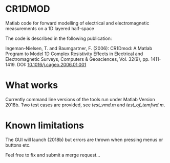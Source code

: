 # CR1DMOD
Matlab code for forward modelling of electrical and electromagnetic measurements on a 1D layered half-space

The code is described in the following publication:

Ingeman-Nielsen, T. and Baumgartner, F. (2006): CR1Dmod: A Matlab Program to Model 1D Complex Resistivity Effects in Electrical and Electromagnetic Surveys, Computers & Geosciences, Vol. 32(9), pp. 1411-1419. DOI:  [10.1016/j.cageo.2006.01.001](10.1016/j.cageo.2006.01.001)

# What works
Currently command line versions of the tools run under Matlab Version 2018b.
Two test cases are provided, see *test_vmd.m* and *test_of_temfwd.m*.

# Known limitations
The GUI will launch (2018b) but errors are thrown when pressing menus or buttons etc.

Feel free to fix and submit a merge request...
